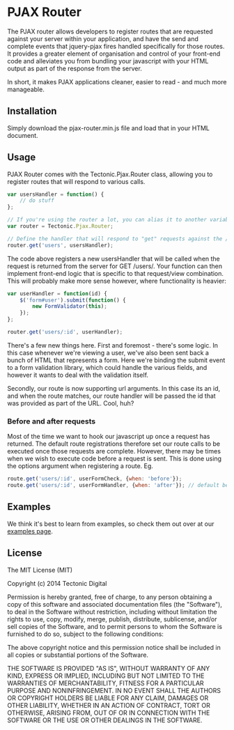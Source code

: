 # PJAX Router

The PJAX router allows developers to register routes that are requested against your server within your application, and have the send and complete events that jquery-pjax fires handled specifically for those routes. It provides a greater element of organisation and control of your front-end code and alleviates you from bundling your javascript with your HTML output as part of the response from the server.

In short, it makes PJAX applications cleaner, easier to read - and much more manageable.

## Installation

Simply download the pjax-router.min.js file and load that in your HTML document.

## Usage

PJAX Router comes with the Tectonic.Pjax.Router class, allowing you to register routes that will respond to various calls.

```javascript
var usersHandler = function() {
    // do stuff
};

// If you're using the router a lot, you can alias it to another variable
var router = Tectonic.Pjax.Router;

// Define the handler that will respond to "get" requests against the /users/ endpoint
router.get('users', usersHandler);
```

The code above registers a new usersHandler that will be called when the request is returned from the server for GET /users/. Your function
can then implement front-end logic that is specific to that request/view combination. This will probably make more sense however, where functionality is heavier:

```javascript
var userHandler = function(id) {
    $('form#user').submit(function() {
        new FormValidator(this);    
    });
};

router.get('users/:id', userHandler);
```

There's a few new things here. First and foremost - there's some logic. In this case whenever we're viewing a user, we've also been sent back a bunch of HTML that represents a form. Here we're binding the submit event to a form validation library, which could handle the various fields, and however it wants to deal with the validation itself.

Secondly, our route is now supporting url arguments. In this case its an id, and when the route matches, our route handler will be passed the id that was provided as part of the URL. Cool, huh?

### Before and after requests

Most of the time we want to hook our javascript up once a request has returned. The default route registrations therefore set our route calls to be executed once those requests are complete. However, there may be times when we wish to execute code before a request is sent. This is done using the options argument when registering a route. Eg.

```javascript
route.get('users/:id', userFormCheck, {when: 'before'});
route.get('users/:id', userFormHandler, {when: 'after'}); // default behaviour
```

## Examples

We think it's best to learn from examples, so check them out over at our [examples page](https://github.com/tectonic/pjax-router/wiki/Examples).

## License

The MIT License (MIT)

Copyright (c) 2014 Tectonic Digital

Permission is hereby granted, free of charge, to any person obtaining a copy
of this software and associated documentation files (the "Software"), to deal
in the Software without restriction, including without limitation the rights
to use, copy, modify, merge, publish, distribute, sublicense, and/or sell
copies of the Software, and to permit persons to whom the Software is
furnished to do so, subject to the following conditions:

The above copyright notice and this permission notice shall be included in
all copies or substantial portions of the Software.

THE SOFTWARE IS PROVIDED "AS IS", WITHOUT WARRANTY OF ANY KIND, EXPRESS OR
IMPLIED, INCLUDING BUT NOT LIMITED TO THE WARRANTIES OF MERCHANTABILITY,
FITNESS FOR A PARTICULAR PURPOSE AND NONINFRINGEMENT. IN NO EVENT SHALL THE
AUTHORS OR COPYRIGHT HOLDERS BE LIABLE FOR ANY CLAIM, DAMAGES OR OTHER
LIABILITY, WHETHER IN AN ACTION OF CONTRACT, TORT OR OTHERWISE, ARISING FROM,
OUT OF OR IN CONNECTION WITH THE SOFTWARE OR THE USE OR OTHER DEALINGS IN
THE SOFTWARE.